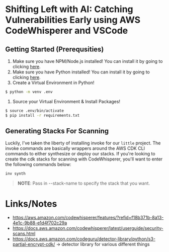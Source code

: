 # Shifting Left with AI: Catching Vulnerabilities Early using AWS CodeWhisperer and VSCode

## Getting Started (Prerequsities)

1. Make sure you have NPM/Node.js installed! You can install it by going to clicking [here](https://docs.npmjs.com/downloading-and-installing-node-js-and-npm).
1. Make sure you have Python installed! You can install it by going to clicking [here](https://www.python.org/downloads/).
1. Create a Virtual Environment in Python!
```sh
$ python -m venv .env
```
1. Source your Virtual Environment & Install Packages!
```sh
$ source .env/bin/activate
$ pip install -r requirements.txt
```

## Generating Stacks For Scanning

Luckily, I've taken the liberty of installing invoke for our `little` project. The invoke commands are basically wrappers around the AWS CDK CLI commands to either synthesize or deploy our stacks. If you're looking to create the cdk stacks for scanning with CodeWhisperer, you'll want to enter the following commands below:

```sh
inv synth
```
>**NOTE**: Pass in --stack-name to specify the stack that you want.

# Links/Notes

- <https://aws.amazon.com/codewhisperer/features/?refid=f18b371b-8a13-4e1c-9b88-e1d4f702c29a>
- <https://docs.aws.amazon.com/codewhisperer/latest/userguide/security-scans.html>
- <https://docs.aws.amazon.com/codeguru/detector-library/python/s3-partial-encrypt-cdk/> -> detector library for various different things